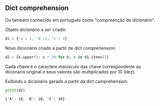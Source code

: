 ## Dict comprehension

Ou também conhecido em português como "compreenção de dicionário".

Objeto dicionário a ser criado:

```python
d1 = {'a': 1, 'b':2, 'c': 3}
```

Novo dicionário criado a partir de dict comprehension:

```python
d2 = {k.upper(): v * 10 for k, v in d1.items()}
```

Cada chave é o caractere maiúsculo das chave correspondente ao
dicionário original e seus valores são multiplicados por 10 (dez).

Exibindo o dicionário gerado a partir da dict comprehension:

```python
print(d2)
```

```
{'A': 10, 'B': 20, 'C': 30}
```


